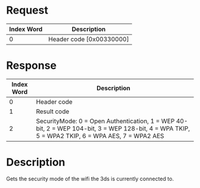 # Request

| Index Word | Description                |
|------------|----------------------------|
| 0          | Header code \[0x00330000\] |

# Response

| Index Word | Description                                                                                                                                     |
|------------|-------------------------------------------------------------------------------------------------------------------------------------------------|
| 0          | Header code                                                                                                                                     |
| 1          | Result code                                                                                                                                     |
| 2          | SecurityMode: 0 = Open Authentication, 1 = WEP 40-bit, 2 = WEP 104-bit, 3 = WEP 128-bit, 4 = WPA TKIP, 5 = WPA2 TKIP, 6 = WPA AES, 7 = WPA2 AES |

# Description

Gets the security mode of the wifi the 3ds is currently connected to.